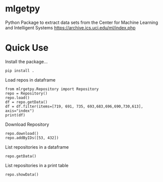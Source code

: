 # mlgetpy
Python Package to extract  data sets from the Center for Machine Learning and Intelligent Systems
https://archive.ics.uci.edu/ml/index.php

# Quick Use
Install the package...

    pip install .

Load repos in dataframe
    
    from mlrgetpy.Repository import Repository
    repo = Repository()
    repo.load()
    df = repo.getData()
    df = df.filter(items=[719, 691, 735, 693,683,696,690,730,613], axis="index")
    print(df) 

Download Repository

    repo.download()
    repo.addByIDs([53, 432])

List repositories in a dataframe

    repo.getData()

List repositories in a print table

    repo.showData()
